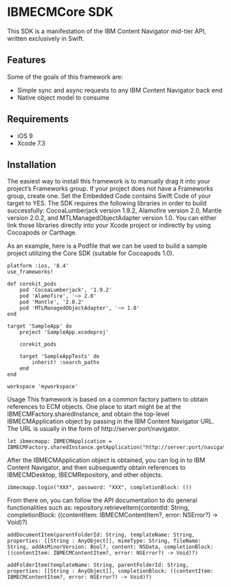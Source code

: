 # IBMECMCore SDK

This SDK is a manifestation of the IBM Content Navigator mid-tier API, written exclusively in Swift.

## Features
Some of the goals of this framework are:

* Simple sync and async requests to any IBM Content Navigator back end
* Native object model to consume

## Requirements
* iOS 9
* Xcode 7.3

## Installation
The easiest way to install this framework is to manually drag it into your project’s Frameworks group. If your project does not have a Frameworks group, create one. Set the Embedded Code contains Swift Code of your target to YES. The SDK requires the following libraries in order to build successfully: CocoaLumberjack version 1.9.2, Alamofire version 2.0, Mantle version 2.0.2, and MTLManagedObjectAdapter version 1.0. You can either link those libraries directly into your Xcode project or indirectly by using Cocoapods or Carthage.

As an example, here is a Podfile that we can be used to build a sample project utilizing the Core SDK (suitable for Cocoapods 1.0).

```
platform :ios, '8.4'
use_frameworks!

def corekit_pods
    pod 'CocoaLumberjack', '1.9.2'
    pod 'Alamofire', '~> 2.0'
    pod 'Mantle', '2.0.2'
    pod 'MTLManagedObjectAdapter', '~> 1.0'
end

target 'SampleApp' do
    project 'SampleApp.xcodeproj'

    corekit_pods

    target 'SampleAppTests' do
        inherit! :search_paths
    end
end

workspace 'myworkspace'
```

Usage
This framework is based on a common factory pattern to obtain references to ECM objects. One place to start might be at the IBMECMFactory.sharedInstance, and obtain the top-level IBMECMApplication object by passing in the IBM Content Navigator URL. The URL is usually in the form of http://server:port/navigator.

```
let ibmecmapp: IBMECMApplication = IBMECMFactory.sharedInstance.getApplication("http://server:port/navigator")
```

After the IBMECMApplication object is obtained, you can log in to IBM Content Navigator, and then subsequently obtain references to IBMECMDesktop, IBECMRepository, and other objects.
```
ibmecmapp.login("XXX", password: "XXX", completionBlock: ())
```

From there on, you can follow the API documentation to do general functionalities such as: repository.retrieveItem(contentId: String, completionBlock: ((contentItem: IBMECMContentItem?, error: NSError?) -> Void)?)
```
addDocumentItem(parentFolderId: String, templateName: String, properties: [[String : AnyObject]], mimeType: String, fileName: String, addAsMinorVersion: Bool?, content: NSData, completionBlock: ((contentItem: IBMECMContentItem?, error: NSError?) -> Void)?)

addFolderItem(templateName: String, parentFolderId: String, properties: [[String : AnyObject]], completionBlock: ((contentItem: IBMECMContentItem?, error: NSError?) -> Void)?)
```

